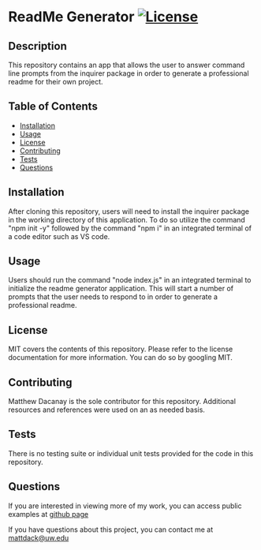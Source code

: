 # ReadMe Generator [![License](https://img.shields.io/badge/License-Apache_2.0-blue.svg)](https://opensource.org/licenses/Apache-2.0)

## Description
This repository contains an app that allows the user to answer command line prompts from the inquirer package in order to generate a professional readme for their own project.

## Table of Contents

- [Installation](#installation)
- [Usage](#usage)
- [License](#license)
- [Contributing](#contributing)
- [Tests](#tests)
- [Questions](#questions)

## Installation
After cloning this repository, users will need to install the inquirer package in the working directory of this application. To do so utilize the command "npm init -y" followed by the command "npm i" in an integrated terminal of a code editor such as VS code.

## Usage
Users should run the command "node index.js" in an integrated terminal to initialize the readme generator application. This will start a number of prompts that the user needs to respond to in order to generate a professional readme.

## License
MIT covers the contents of this repository. Please refer to the license documentation for more information. You can do so by googling MIT.

## Contributing
Matthew Dacanay is the sole contributor for this repository. Additional resources and references were used on an as needed basis.

## Tests
There is no testing suite or individual unit tests provided for the code in this repository.

## Questions
If you are interested in viewing more of my work, you can access public examples at [github page](github.com/mattdack)

If you have questions about this project, you can contact me at mattdack@uw.edu

